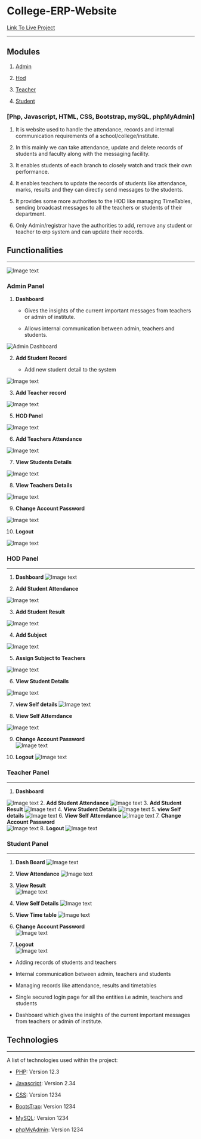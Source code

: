 # College-ERP-Website


[Link To Live Project](http://erpweb.epizy.com/firstpage.php)

***

## Modules

1. [Admin](#adminFunctions)

2. [Hod](#hodFunctions)

3. [Teacher](#techFunctions)

4. [Student](#studFunctions)

### [Php, Javascript, HTML, CSS, Bootstrap, mySQL, phpMyAdmin]

1. It is website used to handle the attendance, records and internal communication requirements of a school/college/institute.

2. In this mainly we can take attendance, update and delete records of students and faculty along with the messaging facility.

3. It enables students of each branch to closely watch and track their own performance.

4. It enables teachers to update the records of students like attendance, marks, results and they can directly send messages to the students.

5. It provides some more authorites to the HOD like managing TimeTables, sending broadcast messages to all the teachers or students of their department.

6. Only Admin/registrar have the authorities to add, remove any student or teacher to erp system and can update their records.

## Functionalities

***

![Image text](Screenshots/Admin/loginPage.jpg)

<a name="adminFunctions"></a>

### Admin Panel



1. **Dashboard** 

    * Gives the insights of the current important messages from teachers or admin of institute. 

    * Allows internal communication between admin, teachers and students.
    
![Admin Dashboard](Screenshots/Admin/adminHomepage.jpg)

2. **Add Student Record** 

    * Add new student detail to the system 
    
    
![Image text](Screenshots/Admin/addStudent.jpg)

3. **Add Teacher record** 

![Image text](Screenshots/Admin/addTeacher.jpg)

5. **HOD Panel** 

![Image text](Screenshots/Admin/selectHOD.jpg)

6. **Add Teachers Attendance** 


![Image text](Screenshots/Admin/addTecherAttendance.jpg)

7. **View Students Details** 

![Image text](Screenshots/Admin/viewStudentDetails.jpg)

8. **View Teachers Details**  

![Image text](Screenshots/Admin/viewTeacherDetails.jpg)

9. **Change Account Password** 

![Image text](Screenshots/Admin/changePassword.jpg)

10. **Logout** 

 ![Image text](Screenshots/Admin/loginPage.jpg)

<a name="hodFunctions"></a>

### HOD Panel

***



1. **Dashboard** 
![Image text](Screenshots/HOD/hodHomepage.jpg)

2. **Add Student Attendance** 

![Image text](Screenshots/HOD/updateAttendance.jpg)

3. **Add Student Result** 

![Image text](Screenshots/HOD/updateResult.jpg)

4. **Add Subject** 

![Image text](Screenshots/HOD/addSubject.jpg)

5. **Assign Subject to Teachers** 

![Image text](Screenshots/HOD/assignSubject.jpg)

6. **View Student Details** 

![Image text](Screenshots/HOD/techViewStudentDetails.jpg)

7. **view Self details** 
![Image text](Screenshots/HOD/viewSelfDetails.jpg)

8. **View Self Attemdance** 

![Image text](Screenshots/HOD/techViewSelfAttendance.jpg)

9. **Change Account Password**  
![Image text](Screenshots/HOD/changeTPassword.jpg)

10. **Logout** 
![Image text](Screenshots/Admin/loginPage.jpg)
<a name="techFunctions"></a>

### Teacher Panel

***

1. **Dashboard** 

![Image text](Screenshots/Teacher/teacherHomepage.jpg)
2. **Add Student Attendance** 
![Image text](Screenshots/Teacher/updateTAttendance.jpg)
3. **Add Student Result** 
![Image text](Screenshots/Teacher/updateResult.jpg)
4. **View Student Details** 
![Image text](Screenshots/Teacher/teacherExtMenu.jpg)
5. **view Self details** 
![Image text](Screenshots/Teacher/viewSelfDetails.jpg)
6. **View Self Attemdance** 
![Image text](Screenshots/Teacher/viewSelfAttendance.jpg)
7. **Change Account Password**  
![Image text](Screenshots/Teacher/changeTPassword.jpg)
8. **Logout** 
![Image text](Screenshots/Admin/loginPage.jpg)
<a name="studFunctions"></a>

### Student Panel

***



1. **Dash Board**
![Image text](Screenshots/Student/studentHomepage.jpg)

2. **View Attendance** 
![Image text](Screenshots/Student/viewAttendance.jpg)

3. **View Result**  
![Image text](Screenshots/Student/viewResult.jpg)

4. **View Self Details** 
![Image text](Screenshots/Student/selfDetails.jpg)

5. **View Time table** 
![Image text](Screenshots/Student/TimeTable.jpg)

6. **Change Account Password**  
![Image text](Screenshots/Student/changeSPassword.jpg)

7. **Logout**  
![Image text](Screenshots/Admin/loginPage.jpg)

* Adding records of students and teachers

* Internal communication between admin, teachers and students

* Managing records like attendance, results and timetables

* Single secured login page for all the entities i.e admin, teachers and students

* Dashboard which gives the insights of the current important messages from teachers or admin of institute.

## Technologies

***

A list of technologies used within the project:

* [PHP](https://example.com): Version 12.3 

* [Javascript](https://example.com): Version 2.34

* [CSS](https://example.com): Version 1234

* [BootsTrap](https://example.com): Version 1234

* [MySQL](https://example.com): Version 1234

* [phpMyAdmin](https://example.com): Version 1234
